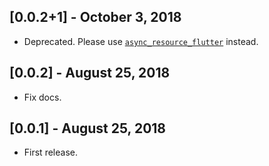 ## [0.0.2+1] - October 3, 2018

* Deprecated. Please use [`async_resource_flutter`](https://pub.dartlang.org/packages/async_resource_flutter) instead.

## [0.0.2] - August 25, 2018

* Fix docs.

## [0.0.1] - August 25, 2018

* First release.

